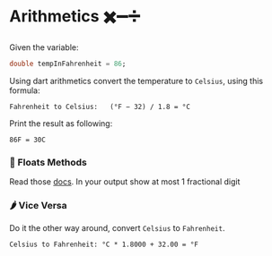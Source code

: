 # Arithmetics ✖️➖➗

Given the variable:

```dart
double tempInFahrenheit = 86;
```

Using dart arithmetics convert the temperature to `Celsius`, using this formula:

```
Fahrenheit to Celsius:   (°F − 32) / 1.8 = °C
```

Print the result as following:

```
86F = 30C
```

### 🍋 Floats Methods

Read those [docs](https://api.dart.dev/stable/2.16.1/dart-core/num/toStringAsFixed.html).
In your output show at most 1 fractional digit

### 🌶 Vice Versa

Do it the other way around, convert `Celsius` to `Fahrenheit`.

```
Celsius to Fahrenheit: °C * 1.8000 + 32.00 = °F
```
